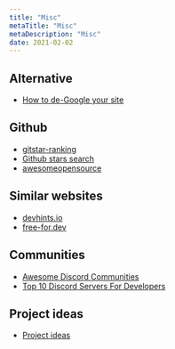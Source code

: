 ```yaml
---
title: "Misc"
metaTitle: "Misc"
metaDescription: "Misc"
date: 2021-02-02
---
```


<cc>

<div>

## Alternative

- [How to de-Google your site](https://markosaric.com/degoogleify/)

</div>

<div>

## Github 

- [gitstar-ranking](https://gitstar-ranking.com/)
- [Github stars search](https://github.com/search?o=desc&q=stars%3A%3E1&s=stars&type=Repositories)
- [awesomeopensource](https://awesomeopensource.com/projects/)

</div>

<div>

## Similar websites

- [devhints.io](https://devhints.io/)
- [free-for.dev](https://free-for.dev)

</div>

<div>

## Communities

- [Awesome Discord Communities](https://github.com/mhxion/awesome-discord-communities)
- [Top 10 Discord Servers For Developers](https://dev.to/htnguy/top-10-discord-servers-for-developers-559o)

</div>

<div>

## Project ideas

- [Project ideas](https://gist.github.com/MWins/41c6fec2122dd47fdfaca31924647499)

</div>

</cc>

